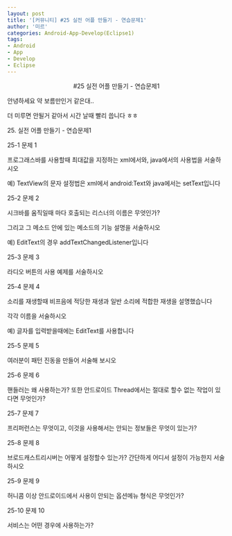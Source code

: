 ```yaml
---
layout: post
title: '[커뮤니티] #25 실전 어플 만들기 - 연습문제1'
author: '미르'
categories: Android-App-Develop(Eclipse1)
tags:
- Android
- App
- Develop
- Eclipse
---
```



<script> location.href='https://cafe.naver.com/develoid/365425' ; </script>

<p><center>#25 실전 어플 만들기 - 연습문제1</center></p>
<p>안녕하세요 약 보름만인거 같은대..</p>
<p>더 미루면 안될거 같아서 시간 날때 빨리 씁니다 ㅎㅎ</p>
<p>25. 실전 어플 만들기 - 연습문제1</p>
<p>25-1 문제 1</p>
<p>프로그래스바를 사용할때 최대값을 지정하는&nbsp;xml에서와, java에서의 사용법을 서술하시오</p>
<p>예) TextView의 문자 설정법은 xml에서 android:Text와 java에서는 setText입니다</p>
<p>25-2&nbsp;문제 2</p>
<p>시크바를 움직일때 마다 호출되는 리스너의 이름은 무엇인가?</p>
<p>그리고 그 메소드 안에 있는 메소드의 기능 설명을 서술하시오</p>
<p>예) EditText의 경우&nbsp;addTextChangedListener입니다</p>
<p>25-3&nbsp;문제&nbsp;3</p>
<p>라디오 버튼의 사용 예제를 서술하시오</p>
<p>25-4&nbsp;문제 4</p>
<p>소리를 재생할때 비프음에 적당한 재생과 일반 소리에 적합한 재생을 설명했습니다</p>
<p>각각 이름을 서술하시오</p>
<p>예) 글자를 입력받을때에는 EditText를 사용합니다</p>
<p>25-5&nbsp;문제 5</p>
<p>여러분이 패턴 진동을 만들어 서술해 보시오</p>
<p>25-6&nbsp;문제 6</p>
<p>핸들러는 왜 사용하는가? 또한 안드로이드 Thread에서는 절대로 할수 없는 작업이 있다면 무엇인가?</p>
<p>25-7&nbsp;문제 7</p>
<p>프리퍼런스는 무엇이고, 이것을 사용해서는 안되는 정보들은 무엇이 있는가?</p>
<p>25-8&nbsp;문제 8</p>
<p>브로드캐스트리시버는 어떻게 설정할수 있는가? 간단하게 어디서 설정이 가능한지 서술하시오</p>
<p>25-9&nbsp;문제 9</p>
<p>허니콤 이상 안드로이드에서 사용이 안되는 옵션메뉴 형식은 무엇인가?</p>
<p>25-10&nbsp;문제 10</p>
<p>서비스는 어떤 경우에 사용하는가?</p>
